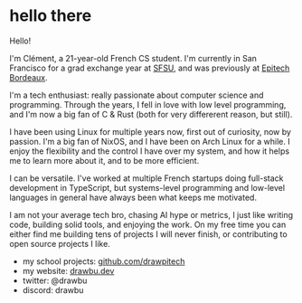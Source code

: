 # hello there

Hello!

I'm Clément, a 21-year-old French CS student. I'm currently in San Francisco
for a grad exchange year at [SFSU](https://sfsu.edu), and was previously at
[Epitech Bordeaux](https://epitech.eu).

I'm a tech enthusiast: really passionate about computer science and programming.
Through the years, I fell in love with low level programming, and I'm now a big
fan of C & Rust (both for very differerent reason, but still).

I have been using Linux for multiple years now, first out of curiosity, now by
passion. I'm a big fan of NixOS, and I have been on Arch Linux for a while.
I enjoy the flexibility and the control I have over my system, and how it
helps me to learn more about it, and to be more efficient.

I can be versatile. I've worked at multiple French startups doing full-stack
development in TypeScript, but systems-level programming and low-level languages
in general have always been what keeps me motivated.

I am not your average tech bro, chasing AI hype or metrics, I just like writing
code, building solid tools, and enjoying the work. On my free time you can
either find me building tens of projects I will never finish, or contributing
to open source projects I like.

- my school projects: [github.com/drawpitech](https://github.com/drawpitech)
- my website: [drawbu.dev](https://drawbu.dev)
- twitter: @drawbu
- discord: drawbu
